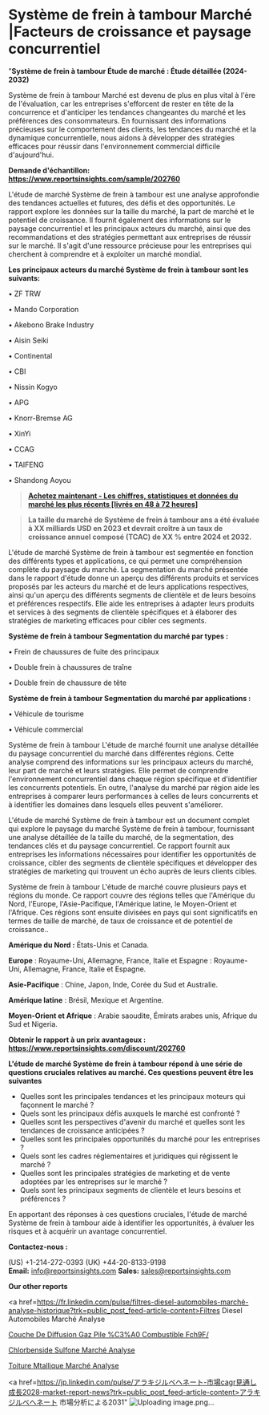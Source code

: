 # Système de frein à tambour Marché |Facteurs de croissance et paysage concurrentiel

"<strong>Système de frein à tambour Étude de marché : Étude détaillée (2024-2032)</strong>

Système de frein à tambour Marché est devenu de plus en plus vital à l'ère de l'évaluation, car les entreprises s'efforcent de rester en tête de la concurrence et d'anticiper les tendances changeantes du marché et les préférences des consommateurs. En fournissant des informations précieuses sur le comportement des clients, les tendances du marché et la dynamique concurrentielle, nous aidons à développer des stratégies efficaces pour réussir dans l'environnement commercial difficile d'aujourd'hui.

<strong>Demande d'échantillon: <a href=https://www.reportsinsights.com/sample/202760>https://www.reportsinsights.com/sample/202760</a></strong>

L'étude de marché Système de frein à tambour est une analyse approfondie des tendances actuelles et futures, des défis et des opportunités. Le rapport explore les données sur la taille du marché, la part de marché et le potentiel de croissance. Il fournit également des informations sur le paysage concurrentiel et les principaux acteurs du marché, ainsi que des recommandations et des stratégies permettant aux entreprises de réussir sur le marché. Il s'agit d'une ressource précieuse pour les entreprises qui cherchent à comprendre et à exploiter un marché mondial.

<strong>Les principaux acteurs du marché Système de frein à tambour sont les suivants:</strong>

• ZF TRW

• Mando Corporation

• Akebono Brake Industry

• Aisin Seiki

• Continental

• CBI

• Nissin Kogyo

• APG

• Knorr-Bremse AG

• XinYi

• CCAG

• TAIFENG

• Shandong Aoyou
<blockquote><a href=https://www.reportsinsights.com/buynow/202760><span style=text-decoration: underline;><strong>Achetez maintenant - Les chiffres, statistiques et données du marché les plus récents [livrés en 48 à 72 heures]</strong></span></a></blockquote>
<blockquote><span style=text-decoration: underline;><strong>La taille du marché de Système de frein à tambour ans a été évaluée à XX milliards USD en 2023 et devrait croître à un taux de croissance annuel composé (TCAC) de XX % entre 2024 et 2032.</strong></span></blockquote>
L'étude de marché Système de frein à tambour est segmentée en fonction des différents types et applications, ce qui permet une compréhension complète du paysage du marché. La segmentation du marché présentée dans le rapport d'étude donne un aperçu des différents produits et services proposés par les acteurs du marché et de leurs applications respectives, ainsi qu'un aperçu des différents segments de clientèle et de leurs besoins et préférences respectifs. Elle aide les entreprises à adapter leurs produits et services à des segments de clientèle spécifiques et à élaborer des stratégies de marketing efficaces pour cibler ces segments.

<strong>Système de frein à tambour Segmentation du marché par types :</strong>

• Frein de chaussures de fuite des principaux

• Double frein à chaussures de traîne

• Double frein de chaussure de tête

<strong>Système de frein à tambour Segmentation du marché par applications :</strong>

• Véhicule de tourisme

• Véhicule commercial

Système de frein à tambour L'étude de marché fournit une analyse détaillée du paysage concurrentiel du marché dans différentes régions. Cette analyse comprend des informations sur les principaux acteurs du marché, leur part de marché et leurs stratégies. Elle permet de comprendre l'environnement concurrentiel dans chaque région spécifique et d'identifier les concurrents potentiels. En outre, l'analyse du marché par région aide les entreprises à comparer leurs performances à celles de leurs concurrents et à identifier les domaines dans lesquels elles peuvent s'améliorer.

L'étude de marché Système de frein à tambour est un document complet qui explore le paysage du marché Système de frein à tambour, fournissant une analyse détaillée de la taille du marché, de la segmentation, des tendances clés et du paysage concurrentiel. Ce rapport fournit aux entreprises les informations nécessaires pour identifier les opportunités de croissance, cibler des segments de clientèle spécifiques et développer des stratégies de marketing qui trouvent un écho auprès de leurs clients cibles.

Système de frein à tambour L'étude de marché couvre plusieurs pays et régions du monde. Ce rapport couvre des régions telles que l'Amérique du Nord, l'Europe, l'Asie-Pacifique, l'Amérique latine, le Moyen-Orient et l'Afrique. Ces régions sont ensuite divisées en pays qui sont significatifs en termes de taille de marché, de taux de croissance et de potentiel de croissance..

<strong>Amérique du Nord :</strong> États-Unis et Canada.

<strong>Europe</strong> : Royaume-Uni, Allemagne, France, Italie et Espagne : Royaume-Uni, Allemagne, France, Italie et Espagne.

<strong>Asie-Pacifique</strong> : Chine, Japon, Inde, Corée du Sud et Australie.

<strong>Amérique latine</strong> : Brésil, Mexique et Argentine.

<strong>Moyen-Orient et Afrique</strong> : Arabie saoudite, Émirats arabes unis, Afrique du Sud et Nigeria.

<strong>Obtenir le rapport à un prix avantageux : <a href=https://www.reportsinsights.com/discount/202760>https://www.reportsinsights.com/discount/202760</a></strong>

<strong>L'étude de marché Système de frein à tambour répond à une série de questions cruciales relatives au marché. Ces questions peuvent être les suivantes</strong>
<ul>
  <li>Quelles sont les principales tendances et les principaux moteurs qui façonnent le marché ?</li>
  <li>Quels sont les principaux défis auxquels le marché est confronté ?</li>
  <li>Quelles sont les perspectives d'avenir du marché et quelles sont les tendances de croissance anticipées ?</li>
  <li>Quelles sont les principales opportunités du marché pour les entreprises ?</li>
  <li>Quels sont les cadres réglementaires et juridiques qui régissent le marché ?</li>
  <li>Quelles sont les principales stratégies de marketing et de vente adoptées par les entreprises sur le marché ?</li>
  <li>Quels sont les principaux segments de clientèle et leurs besoins et préférences ?</li>
</ul>
En apportant des réponses à ces questions cruciales, l'étude de marché Système de frein à tambour aide à identifier les opportunités, à évaluer les risques et à acquérir un avantage concurrentiel.

<strong>Contactez-nous :</strong>

(US) +1-214-272-0393
(UK) +44-20-8133-9198
<strong>Email:</strong> <a>info@reportsinsights.com</a>
<strong>Sales:</strong> <a>sales@reportsinsights.com</a>

<strong>Our other reports</strong>

<a href=https://fr.linkedin.com/pulse/filtres-diesel-automobiles-marché-analyse-historique?trk=public_post_feed-article-content>Filtres Diesel Automobiles Marché Analyse</a>

<a href=https://www.linkedin.com/pulse/couche-de-diffusion-gaz-pile-%C3%A0-combustible-fch9f/>Couche De Diffusion Gaz Pile %C3%A0 Combustible Fch9F/</a>

<a href=https://www.linkedin.com/pulse/chlorbenside-sulfone-march%C3%A9-informations-bas%C3%A9es-lxa5f/>Chlorbenside Sulfone Marché Analyse</a>

<a href=https://www.linkedin.com/pulse/toiture-m%C3%A9tallique-march%C3%A9-perspectives-de-croissance-worpf/>Toiture Mtallique Marché Analyse</a>

<a href=https://jp.linkedin.com/pulse/アラキジルベヘネート-市場cagr見通し成長2028-market-report-news?trk=public_post_feed-article-content>アラキジルベヘネート 市場分析による2031</a>"
![Uploading image.png…]()
